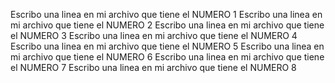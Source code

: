 Escribo una linea en mi archivo que tiene el NUMERO 1
Escribo una linea en mi archivo que tiene el NUMERO 2
Escribo una linea en mi archivo que tiene el NUMERO 3
Escribo una linea en mi archivo que tiene el NUMERO 4
Escribo una linea en mi archivo que tiene el NUMERO 5
Escribo una linea en mi archivo que tiene el NUMERO 6
Escribo una linea en mi archivo que tiene el NUMERO 7
Escribo una linea en mi archivo que tiene el NUMERO 8
